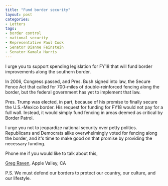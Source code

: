 ```yaml
---
title: "Fund border security"
layout: post
categories:
- Letters
tags:
- border control
- national security
- Representative Paul Cook
- Senator Dianne Feinstein
- Senator Kamala Harris
---
```


I urge you to support spending legislation for FY18 that will fund border improvements along the southern border.

In 2006, Congress passed, and Pres. Bush signed into law, the Secure Fence Act that called for 700-miles of double-reinforced fencing along the border, but the federal government has yet to implement that law.

Pres. Trump was elected, in part, because of his promise to finally secure the U.S.-Mexico border. His request for funding for FY18 would not pay for a full wall. Instead, it would simply fund fencing in areas deemed as critical by Border Patrol.

I urge you not to jeopardize national security over petty politics. Republicans and Democrats alike overwhelmingly voted for fencing along the border, and it's time to make good on that promise by providing the necessary funding.

Phone me if you would like to talk about this,

[Greg Raven](https://www.gregraven.org), Apple Valley, CA

P.S. We must defend our borders to protect our country, our culture, and our lifestyle.